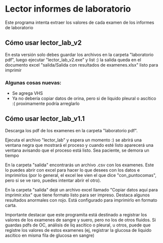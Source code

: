 # Lector informes de laboratorio
Este programa intenta extraer los valores de cada examen de los informes de laboratorio

## Cómo usar lector_lab_v2

En esta versión solo debes guardar los archivos en la carpeta "laboratorio pdf", luego ejecutar "lector_lab_v2.exe" y list :) la salida queda en el documento excel "salida/Salida con resultados de examenes.xlsx" listo para imprimir

### Algunas cosas nuevas:
- Se agrega VHS
- Ya no debería copiar datos de orina, pero si de liquido pleural o ascítico :( proximamente podría arreglarlo


## Cómo usar lector_lab_v1.1
Descarga los pdf de los examenes en la carpeta "laboratorio pdf". 

Ejecuta el archivo "lector_lab" y espera un momento :) se abrirá una ventana negra que mostrará el proceso y cuando esté listo aparecerá una ventana avisando que el proceso está listo. Sea paciente, se demora un tiempo

En la carpeta "salida" encontrarás un archivo .csv con los examenes. Este lo puedes abrir con excel para hacer lo que desees con los datos e imprimirlos (por lo general, el excel lee vien el que dice "con_puntocomas", pero si se ve raro, puedes intentar abrir el otro).

En la carpeta "salida" dejé un archivo excel llamado "Copiar datos aquí para imprimir.xlsx" que tiene formato listo para ser impreso. Destaca algunos resultados anormales con rojo. Está configurado para imprimirlo en formato carta.

Importante destacar que este programita está destinado a registrar los valores de los examenes de sangre y suero, pero no los de otros fluidos. Si guardas pdfs de OC, análisis de liq ascítico o pleural, u otros, puede que registre los valores de estos examenes (ej, registrar la glucosa de liquido ascítico en misma fila de glucosa en sangre)
